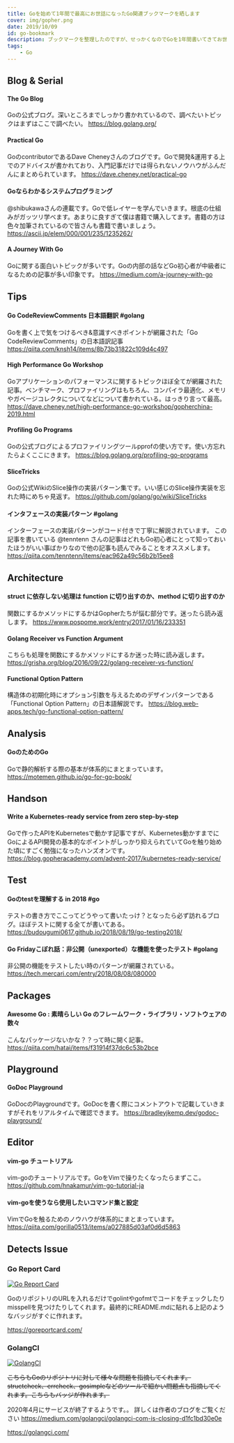 ```yaml
---
title: Goを始めて1年間で最高にお世話になったGo関連ブックマークを晒します
cover: img/gopher.png
date: 2019/10/09
id: go-bookmark
description: ブックマークを整理したのですが、せっかくなのでGoを1年間書いてきてお世話になったブックマーク記事を晒します。
tags:
    - Go
---
```


## Blog & Serial

#### The Go Blog
Goの公式ブログ。深いところまでしっかり書かれているので、調べたいトピックはまずはここで調べたい。
https://blog.golang.org/

#### Practical Go
GoのcontributorであるDave Cheneyさんのブログです。Goで開発&運用する上でのアドバイスが書かれており、入門記事だけでは得られないノウハウがふんだんにまとめられています。
https://dave.cheney.net/practical-go

#### Goならわかるシステムプログラミング
@shibukawaさんの連載です。Goで低レイヤーを学んでいきます。根底の仕組みがガッツリ学べます。あまりに良すぎて僕は書籍で購入してます。書籍の方は色々加筆されているので皆さんも書籍で書いましょう。
https://ascii.jp/elem/000/001/235/1235262/

#### A Journey With Go
Goに関する面白いトピックが多いです。Goの内部の話などGo初心者が中級者になるための記事が多い印象です。
https://medium.com/a-journey-with-go

## Tips

#### Go CodeReviewComments 日本語翻訳 #golang
Goを書く上で気をつけるべき&意識すべきポイントが網羅された「Go CodeReviewComments」の日本語訳記事
https://qiita.com/knsh14/items/8b73b31822c109d4c497

#### High Performance Go Workshop
Goアプリケーションのパフォーマンスに関するトピックほぼ全てが網羅された記事。ベンチマーク、プロファイリングはもちろん、コンパイラ最適化、メモリやガベージコレクタについてなどについて書かれている。はっきり言って最高。
https://dave.cheney.net/high-performance-go-workshop/gopherchina-2019.html

#### Profiling Go Programs
Goの公式ブログによるプロファイリングツールpprofの使い方です。使い方忘れたらよくここにきます。
https://blog.golang.org/profiling-go-programs

#### SliceTricks
Goの公式WikiのSlice操作の実装パターン集です。いい感じのSlice操作実装を忘れた時にめちゃ見返す。
https://github.com/golang/go/wiki/SliceTricks

#### インタフェースの実装パターン #golang
インターフェースの実装パターンがコード付きで丁寧に解説されています。
この記事を書いている @tenntenn さんの記事はどれもGo初心者にとって知っておいたほうがいい事ばかりなので他の記事も読んでみることをオススメします。
https://qiita.com/tenntenn/items/eac962a49c56b2b15ee8

## Architecture

#### struct に依存しない処理は function に切り出すのか、method に切り出すのか
関数にするかメソッドにするかはGopherたちが悩む部分です。迷ったら読み返します。
https://www.pospome.work/entry/2017/01/16/233351

#### Golang Receiver vs Function Argument
こちらも処理を関数にするかメソッドにするか迷った時に読み返します。
https://grisha.org/blog/2016/09/22/golang-receiver-vs-function/

#### Functional Option Pattern
構造体の初期化時にオプション引数を与えるためのデザインパターンである「Functional Option Pattern」の日本語解説です。
https://blog.web-apps.tech/go-functional-option-pattern/

## Analysis

#### GoのためのGo
Goで静的解析する際の基本が体系的にまとまっています。
https://motemen.github.io/go-for-go-book/

## Handson

#### Write a Kubernetes-ready service from zero step-by-step
Goで作ったAPIをKubernetesで動かす記事ですが、Kubernetes動かすまでにGoによるAPI開発の基本的なポイントがしっかり抑えられていてGoを触り始めた頃にすごく勉強になったハンズオンです。
https://blog.gopheracademy.com/advent-2017/kubernetes-ready-service/

## Test

#### Goのtestを理解する in 2018 #go
テストの書き方でここってどうやって書いたっけ？となったら必ず訪れるブログ。ほぼテストに関する全てが書いてある。
https://budougumi0617.github.io/2018/08/19/go-testing2018/

#### Go Fridayこぼれ話：非公開（unexported）な機能を使ったテスト #golang
非公開の機能をテストしたい時のパターンが網羅されている。
https://tech.mercari.com/entry/2018/08/08/080000

## Packages

#### Awesome Go : 素晴らしい Go のフレームワーク・ライブラリ・ソフトウェアの数々
こんなパッケージないかな？？って時に開く記事。
https://qiita.com/hatai/items/f31914f37dc6c53b2bce

## Playground

#### GoDoc Playground
GoDocのPlaygroundです。GoDocを書く際にコメントアウトで記載していきますがそれをリアルタイムで確認できます。
https://bradleyjkemp.dev/godoc-playground/

## Editor

#### vim-go チュートリアル
vim-goのチュートリアルです。GoをVimで操りたくなったらまずここ。
https://github.com/hnakamur/vim-go-tutorial-ja

#### vim-goを使うなら使用したいコマンド集と設定

VimでGoを触るためのノウハウが体系的にまとまっています。
https://qiita.com/gorilla0513/items/a027885d03af0d6d5863

## Detects Issue

### Go Report Card

[![Go Report Card](https://goreportcard.com/badge/github.com/po3rin/gonnp)](https://goreportcard.com/report/github.com/po3rin/gonnp)

GoのリポジトリのURLを入れるだけでgolintやgofmtでコードをチェックしたりmisspellを見つけたりしてくれます。最終的にREADME.mdに貼れる上記のようなバッジがすぐに作れます。

https://goreportcard.com/

### GolangCI

[![GolangCI](https://golangci.com/badges/github.com/po3rin/gonnp.svg)](https://golangci.com)

~~こちらもGoのリポジトリに対して様々な問題を指摘してくれます。structcheck、errcheck、gosimpleなどのツールで細かい問題点も指摘してくれます。こちらもバッジが作れます。~~

2020年4月にサービスが終了するようです。。
詳しくは作者のブログをご覧ください
https://medium.com/golangci/golangci-com-is-closing-d1fc1bd30e0e

https://golangci.com/

